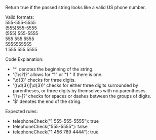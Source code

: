 Return true if the passed string looks like a valid US phone number.

Valid formats:  
  555-555-5555  
  (555)555-5555  
  (555) 555-5555  
  555 555 5555  
  5555555555  
  1 555 555 5555  
  
Code Explanation:
- '^' denotes the beginning of the string.
- '(1\s?)?' allows for “1” or "1 " if there is one.
- '\d{3}' checks for three digits.
- '(\(\d{3}\)|\d{3})' checks for either three digits surrounded by parentheses, or three digits by themselves with no parentheses.
- '[\s\-]?' checks for spaces or dashes between the groups of digits.
- '$' denotes the end of the string.

Expected rules:
- telephoneCheck("1 555-555-5555"): true
- telephoneCheck("555-5555"): false
- telephoneCheck("1 456 789 4444"): true
